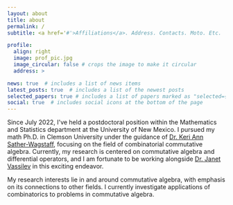 ```yaml
---
layout: about
title: about
permalink: /
subtitle: <a href='#'>Affiliations</a>. Address. Contacts. Moto. Etc.

profile:
  align: right
  image: prof_pic.jpg
  image_circular: false # crops the image to make it circular
  address: >

news: true  # includes a list of news items
latest_posts: true  # includes a list of the newest posts
selected_papers: true # includes a list of papers marked as "selected={true}"
social: true  # includes social icons at the bottom of the page
---
```


Since July 2022, I've held a postdoctoral position within the Mathematics and Statistics department at the University of New Mexico. I pursued my math Ph.D. in Clemson University under the guidance of <a href="https://ssather.people.clemson.edu/">Dr. Keri Ann Sather-Wagstaff</a>, focusing on the field of combinatorial commutative algebra. Currently, my research is centered on commutative algebra and differential operators, and I am fortunate to be working alongside <a href="https://math.unm.edu/~jvassil/">Dr. Janet Vassilev</a> in this exciting endeavor.

 My research interests lie in and around commutative algebra, with emphasis on its connections to other fields. I currently investigate applications of combinatorics to problems in commutative algebra.

